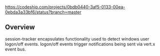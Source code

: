 https://codeship.com/projects/0bdb0440-3af5-0133-00ea-0ebda3a33bf6/status?branch=master

## Overview

session-tracker encapsulates functionality used to detect windows user logon/off events. 
logon/off events trigger notifications being sent via vert.x event bus.
